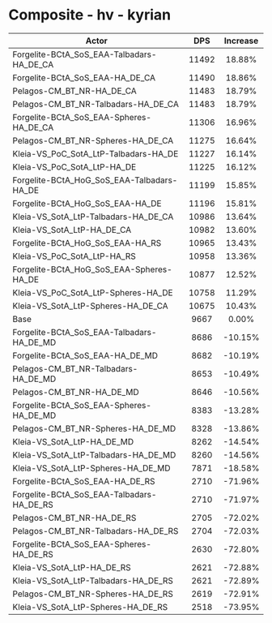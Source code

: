 # Composite - hv - kyrian
| Actor | DPS | Increase |
|---|:---:|:---:|
|Forgelite-BCtA_SoS_EAA-Talbadars-HA_DE_CA|11492|18.88%|
|Forgelite-BCtA_SoS_EAA-HA_DE_CA|11490|18.86%|
|Pelagos-CM_BT_NR-HA_DE_CA|11483|18.79%|
|Pelagos-CM_BT_NR-Talbadars-HA_DE_CA|11483|18.79%|
|Forgelite-BCtA_SoS_EAA-Spheres-HA_DE_CA|11306|16.96%|
|Pelagos-CM_BT_NR-Spheres-HA_DE_CA|11275|16.64%|
|Kleia-VS_PoC_SotA_LtP-Talbadars-HA_DE|11227|16.14%|
|Kleia-VS_PoC_SotA_LtP-HA_DE|11225|16.12%|
|Forgelite-BCtA_HoG_SoS_EAA-Talbadars-HA_DE|11199|15.85%|
|Forgelite-BCtA_HoG_SoS_EAA-HA_DE|11196|15.81%|
|Kleia-VS_SotA_LtP-Talbadars-HA_DE_CA|10986|13.64%|
|Kleia-VS_SotA_LtP-HA_DE_CA|10982|13.60%|
|Forgelite-BCtA_HoG_SoS_EAA-HA_RS|10965|13.43%|
|Kleia-VS_PoC_SotA_LtP-HA_RS|10958|13.36%|
|Forgelite-BCtA_HoG_SoS_EAA-Spheres-HA_DE|10877|12.52%|
|Kleia-VS_PoC_SotA_LtP-Spheres-HA_DE|10758|11.29%|
|Kleia-VS_SotA_LtP-Spheres-HA_DE_CA|10675|10.43%|
|Base|9667|0.00%|
|Forgelite-BCtA_SoS_EAA-Talbadars-HA_DE_MD|8686|-10.15%|
|Forgelite-BCtA_SoS_EAA-HA_DE_MD|8682|-10.19%|
|Pelagos-CM_BT_NR-Talbadars-HA_DE_MD|8653|-10.49%|
|Pelagos-CM_BT_NR-HA_DE_MD|8646|-10.56%|
|Forgelite-BCtA_SoS_EAA-Spheres-HA_DE_MD|8383|-13.28%|
|Pelagos-CM_BT_NR-Spheres-HA_DE_MD|8328|-13.86%|
|Kleia-VS_SotA_LtP-HA_DE_MD|8262|-14.54%|
|Kleia-VS_SotA_LtP-Talbadars-HA_DE_MD|8260|-14.56%|
|Kleia-VS_SotA_LtP-Spheres-HA_DE_MD|7871|-18.58%|
|Forgelite-BCtA_SoS_EAA-HA_DE_RS|2710|-71.96%|
|Forgelite-BCtA_SoS_EAA-Talbadars-HA_DE_RS|2710|-71.97%|
|Pelagos-CM_BT_NR-HA_DE_RS|2705|-72.02%|
|Pelagos-CM_BT_NR-Talbadars-HA_DE_RS|2704|-72.03%|
|Forgelite-BCtA_SoS_EAA-Spheres-HA_DE_RS|2630|-72.80%|
|Kleia-VS_SotA_LtP-HA_DE_RS|2621|-72.88%|
|Kleia-VS_SotA_LtP-Talbadars-HA_DE_RS|2621|-72.89%|
|Pelagos-CM_BT_NR-Spheres-HA_DE_RS|2619|-72.91%|
|Kleia-VS_SotA_LtP-Spheres-HA_DE_RS|2518|-73.95%|
